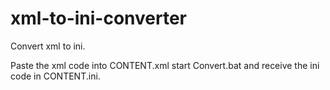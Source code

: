 # xml-to-ini-converter
Convert xml to ini.

Paste the xml code into CONTENT.xml start Convert.bat and receive the ini code in CONTENT.ini.
